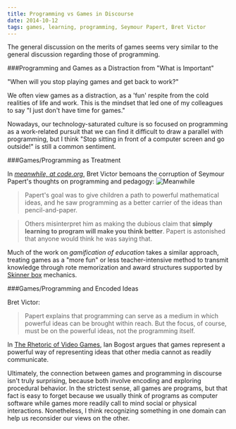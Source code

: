 ```yaml
---
title: Programming vs Games in Discourse
date: 2014-10-12
tags: games, learning, programming, Seymour Papert, Bret Victor
---
```


The general discussion on the merits of games seems very similar to the general discussion regarding those of programming.

###Programming and Games as a Distraction from "What is Important"

"When will you stop playing games and get back to work?"

We often view games as a distraction, as a 'fun' respite from the cold realities of life and work. This is the mindset that led one of my colleagues to say "I just don't have time for games."

Nowadays, our technology-saturated culture is so focused on programming as a work-related pursuit that we can find it difficult to draw a parallel with programming, but I think "Stop sitting in front of a computer screen and go outside!" is still a common sentiment.

###Games/Programming as Treatment

In [_meanwhile, at code.org_](http://worrydream.com/MeanwhileAtCodeOrg/), Bret Victor bemoans the corruption of Seymour Papert's thoughts on programming and pedagogy:
![Meanwhile](2014-10-12-programming-vs-games/meanwhile.png)

> Papert's goal was to give children a path to powerful mathematical
> ideas, and he saw programming as a better carrier of the ideas than
> pencil-and-paper.

> Others misinterpret him as making the dubious claim that
> __simply learning to program will make you think better__.
> Papert is astonished that anyone would think he was saying that.

Much of the work on _gamification of education_ takes a similar approach, treating games as a "more fun" or less teacher-intensive method to transmit knowledge through rote memorization and award structures supported by [Skinner box](http://en.wikipedia.org/wiki/Operant_conditioning_chamber) mechanics.

###Games/Programming and Encoded Ideas

Bret Victor:
> Papert explains that programming can serve as a medium in which
> powerful ideas can be brought within reach. But the focus, of course,
> must be on the powerful ideas, not the programming itself.

In [The Rhetoric of Video Games](http://www.arts.rpi.edu/~ruiz/EGDFall10/readings/RhetoricVideoGames_Bogost.pdf), Ian Bogost argues that games represent a powerful way of representing ideas that other media cannot as readily communicate.

Ultimately, the connection between games and programming in discourse isn't truly surprising, because both involve encoding and exploring procedural behavior. In the strictest sense, all games are programs, but that fact is easy to forget because we usually think of programs as computer software while games more readily call to mind social or physical interactions. Nonetheless, I think recognizing something in one domain can help us reconsider our views on the other.